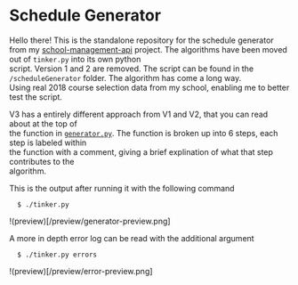 # Schedule Generator

Hello there! This is the standalone repository for the schedule generator from my [school-management-api](https://github.com/SowinskiBraeden/school-management-api) project.
The algorithms have been moved out of `tinker.py` into its own python  
script. Version 1 and 2 are removed. The script can be found in the `/scheduleGenerator` folder. The algorithm has come a long way.  
Using real 2018 course selection data from my school, enabling me to better test the script.

V3 has a entirely different approach from V1 and V2, that you can read about at the top of  
the function in [`generator.py`](/scheduleGenerator/generator.py). The function is broken up into 6 steps, each step is labeled within  
the function with a comment, giving a brief explination of what that step contributes to the  
algorithm.


This is the output after running it with the following command
```
  $ ./tinker.py
```

!(preview)[/preview/generator-preview.png]


A more in depth error log can be read with the additional argument
```
  $ ./tinker.py errors
```

!(preview)[/preview/error-preview.png]